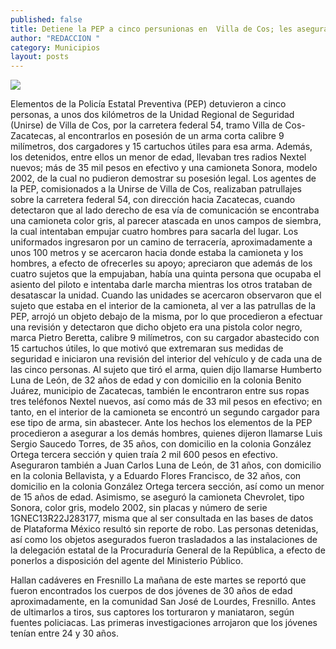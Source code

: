 ```yaml
---
published: false
title: Detiene la PEP a cinco persunionas en  Villa de Cos; les aseguran un arma
author: "REDACCION "
category: Municipios
layout: posts
---
```


![](http://i.imgur.com/yZjTUwrm.jpg)

Elementos de la Policía Estatal Preventiva (PEP) detuvieron a cinco personas, a unos dos kilómetros de la Unidad Regional de Seguridad (Unirse) de Villa de Cos, por la carretera federal 54, tramo Villa de Cos-Zacatecas, al encontrarlos en posesión de un arma corta calibre 9 milímetros, dos cargadores y 15 cartuchos útiles para esa arma.
Además, los detenidos, entre ellos un menor de edad, llevaban tres radios Nextel nuevos; más de 35 mil pesos en efectivo y una camioneta Sonora, modelo 2002, de la cual no pudieron demostrar su posesión legal.
Los agentes de la PEP, comisionados a la Unirse de Villa de Cos, realizaban patrullajes sobre la carretera federal 54, con dirección hacia Zacatecas, cuando detectaron que al lado derecho de esa vía de comunicación se encontraba una camioneta color gris, al parecer atascada en unos campos de siembra, la cual intentaban empujar cuatro hombres para sacarla del lugar.
Los uniformados ingresaron por un camino de terracería, aproximadamente a unos 100 metros y se acercaron hacia donde estaba la camioneta y los hombres, a efecto de ofrecerles su apoyo; apreciaron que además de los cuatro sujetos que la empujaban, había una quinta persona que ocupaba el asiento del piloto e intentaba darle marcha mientras los otros trataban de desatascar la unidad.
Cuando las unidades se acercaron observaron que el sujeto que estaba en el interior de la camioneta, al ver a las patrullas de la PEP, arrojó un objeto debajo de la misma, por lo que procedieron a efectuar una revisión y detectaron que dicho objeto era una pistola color negro, marca Pietro Beretta, calibre 9 milímetros, con su cargador abastecido con 15 cartuchos útiles, lo que motivó que extremaran sus medidas de seguridad e iniciaron una revisión del interior del vehículo y de cada una de las cinco personas.
Al sujeto que tiró el arma, quien dijo llamarse Humberto Luna de León, de 32 años de edad y con domicilio en la colonia Benito Juárez, municipio de Zacatecas, también le encontraron entre sus ropas tres teléfonos Nextel nuevos, así como más de 33 mil pesos en efectivo; en tanto, en el interior de la camioneta se encontró un segundo cargador para ese tipo de arma, sin abastecer.
Ante los hechos los elementos de la PEP procedieron a asegurar a los demás hombres, quienes dijeron llamarse Luis Sergio Saucedo Torres, de 35 años, con domicilio en la colonia González Ortega tercera sección y quien traía 2 mil 600 pesos en efectivo.
Aseguraron también a Juan Carlos Luna de León, de 31 años, con domicilio en la colonia Bellavista, y a Eduardo Flores Francisco, de 32 años, con domicilio en la colonia González Ortega tercera sección, así como un menor de 15 años de edad.
Asimismo, se aseguró la camioneta Chevrolet, tipo Sonora, color gris, modelo 2002, sin placas y número de serie 1GNEC13R22J283177, misma que al ser consultada en las bases de datos de Plataforma México resultó sin reporte de robo.
Las personas detenidas, así como los objetos asegurados fueron trasladados a las instalaciones de la delegación estatal de la Procuraduría General de la República, a efecto de ponerlos a disposición del agente del Ministerio Público.

Hallan cadáveres en Fresnillo
La mañana de este martes se reportó que fueron encontrados los cuerpos de dos jóvenes de 30 años de edad aproximadamente, en la comunidad San José de Lourdes, Fresnillo.
Antes de ultimarlos a tiros, sus captores los torturaron y maniataron, según fuentes policiacas. 
Las primeras investigaciones arrojaron que los jóvenes tenían entre 24 y 30 años. 
